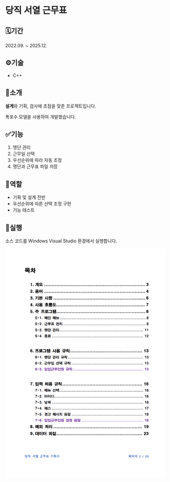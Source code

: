 # 당직 서열 근무표

## 🗓️기간
2022.09. ~ 2025.12.

## ⚙️기술
- C++

## 📖소개
**설계**와 기획, 검사에 초점을 맞춘 프로젝트입니다.

폭포수 모델을 사용하여 개발했습니다.

## ✅기능
1. 명단 관리
2. 근무일 선택
3. 우선순위에 따라 자동 조정
4. 명단과 근무표 파일 저장

## 👥역할
- 기획 및 설계 전반
- 우선순위에 따른 선택 조정 구현
- 기능 테스트


## 🚀실행
소스 코드를 Windows Visual Studio 환경에서 실행합니다.

![이미지](소개/표지.png)
